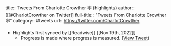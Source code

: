 title:: Tweets From Charlotte Crowther 🕸 (highlights)
author:: [[@CharlotCrowther on Twitter]]
full-title:: "Tweets From Charlotte Crowther 🕸"
category:: #tweets
url:: https://twitter.com/CharlotCrowther

- Highlights first synced by [[Readwise]] [[Nov 19th, 2022]]
	- Progress is made where progress is measured. ([View Tweet](https://twitter.com/CharlotCrowther/status/1484889862406918145))